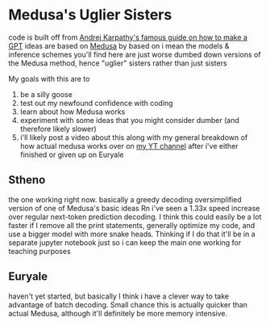 # Medusa's Uglier Sisters

code is built off from [Andrej Karpathy's famous guide on how to make a GPT](https://github.com/karpathy/ng-video-lecture)
ideas are based on [Medusa](https://github.com/FasterDecoding/Medusa)
by based on i mean the models & inference schemes you'll find here are just worse dumbed down versions of the Medusa method, hence "uglier" sisters rather than just sisters

My goals with this are to
1) be a silly goose
2) test out my newfound confidence with coding
3) learn about how Medusa works
4) experiment with some ideas that you might consider dumber (and therefore likely slower) 
5) i'll likely post a video about this along with my general breakdown of how actual medusa works over on [my YT channel](https://www.youtube.com/channel/UCeQhm8DwHBg_YEYY0KGM1GQ) after i've either finished or given up on Euryale

## Stheno

the one working right now. basically a greedy decoding oversimplified version of one of Medusa's basic ideas
Rn i've seen a 1.33x speed increase over regular next-token prediction decoding. I think this could easily be a lot faster if I remove all the print statements, generally optimize my code, and use a bigger model with more snake heads. Thinking if I do that it'll be in a separate jupyter notebook just so i can keep the main one working for teaching purposes

## Euryale

haven't yet started, but basically I think i have a clever way to take advantage of batch decoding. Small chance this is actually quicker than actual Medusa, although it'll definitely be more memory intensive. 